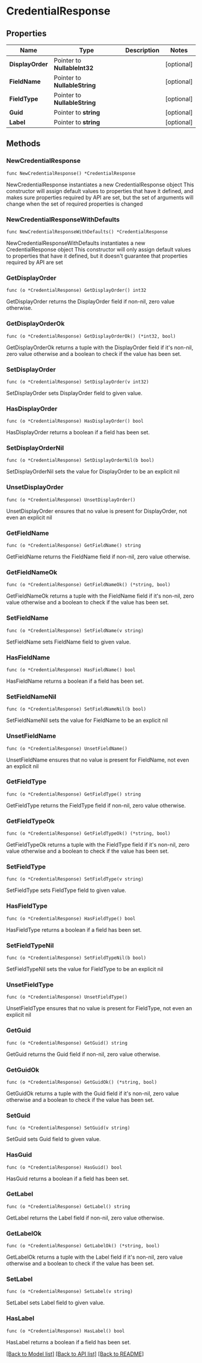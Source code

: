 # CredentialResponse

## Properties

Name | Type | Description | Notes
------------ | ------------- | ------------- | -------------
**DisplayOrder** | Pointer to **NullableInt32** |  | [optional] 
**FieldName** | Pointer to **NullableString** |  | [optional] 
**FieldType** | Pointer to **NullableString** |  | [optional] 
**Guid** | Pointer to **string** |  | [optional] 
**Label** | Pointer to **string** |  | [optional] 

## Methods

### NewCredentialResponse

`func NewCredentialResponse() *CredentialResponse`

NewCredentialResponse instantiates a new CredentialResponse object
This constructor will assign default values to properties that have it defined,
and makes sure properties required by API are set, but the set of arguments
will change when the set of required properties is changed

### NewCredentialResponseWithDefaults

`func NewCredentialResponseWithDefaults() *CredentialResponse`

NewCredentialResponseWithDefaults instantiates a new CredentialResponse object
This constructor will only assign default values to properties that have it defined,
but it doesn't guarantee that properties required by API are set

### GetDisplayOrder

`func (o *CredentialResponse) GetDisplayOrder() int32`

GetDisplayOrder returns the DisplayOrder field if non-nil, zero value otherwise.

### GetDisplayOrderOk

`func (o *CredentialResponse) GetDisplayOrderOk() (*int32, bool)`

GetDisplayOrderOk returns a tuple with the DisplayOrder field if it's non-nil, zero value otherwise
and a boolean to check if the value has been set.

### SetDisplayOrder

`func (o *CredentialResponse) SetDisplayOrder(v int32)`

SetDisplayOrder sets DisplayOrder field to given value.

### HasDisplayOrder

`func (o *CredentialResponse) HasDisplayOrder() bool`

HasDisplayOrder returns a boolean if a field has been set.

### SetDisplayOrderNil

`func (o *CredentialResponse) SetDisplayOrderNil(b bool)`

 SetDisplayOrderNil sets the value for DisplayOrder to be an explicit nil

### UnsetDisplayOrder
`func (o *CredentialResponse) UnsetDisplayOrder()`

UnsetDisplayOrder ensures that no value is present for DisplayOrder, not even an explicit nil
### GetFieldName

`func (o *CredentialResponse) GetFieldName() string`

GetFieldName returns the FieldName field if non-nil, zero value otherwise.

### GetFieldNameOk

`func (o *CredentialResponse) GetFieldNameOk() (*string, bool)`

GetFieldNameOk returns a tuple with the FieldName field if it's non-nil, zero value otherwise
and a boolean to check if the value has been set.

### SetFieldName

`func (o *CredentialResponse) SetFieldName(v string)`

SetFieldName sets FieldName field to given value.

### HasFieldName

`func (o *CredentialResponse) HasFieldName() bool`

HasFieldName returns a boolean if a field has been set.

### SetFieldNameNil

`func (o *CredentialResponse) SetFieldNameNil(b bool)`

 SetFieldNameNil sets the value for FieldName to be an explicit nil

### UnsetFieldName
`func (o *CredentialResponse) UnsetFieldName()`

UnsetFieldName ensures that no value is present for FieldName, not even an explicit nil
### GetFieldType

`func (o *CredentialResponse) GetFieldType() string`

GetFieldType returns the FieldType field if non-nil, zero value otherwise.

### GetFieldTypeOk

`func (o *CredentialResponse) GetFieldTypeOk() (*string, bool)`

GetFieldTypeOk returns a tuple with the FieldType field if it's non-nil, zero value otherwise
and a boolean to check if the value has been set.

### SetFieldType

`func (o *CredentialResponse) SetFieldType(v string)`

SetFieldType sets FieldType field to given value.

### HasFieldType

`func (o *CredentialResponse) HasFieldType() bool`

HasFieldType returns a boolean if a field has been set.

### SetFieldTypeNil

`func (o *CredentialResponse) SetFieldTypeNil(b bool)`

 SetFieldTypeNil sets the value for FieldType to be an explicit nil

### UnsetFieldType
`func (o *CredentialResponse) UnsetFieldType()`

UnsetFieldType ensures that no value is present for FieldType, not even an explicit nil
### GetGuid

`func (o *CredentialResponse) GetGuid() string`

GetGuid returns the Guid field if non-nil, zero value otherwise.

### GetGuidOk

`func (o *CredentialResponse) GetGuidOk() (*string, bool)`

GetGuidOk returns a tuple with the Guid field if it's non-nil, zero value otherwise
and a boolean to check if the value has been set.

### SetGuid

`func (o *CredentialResponse) SetGuid(v string)`

SetGuid sets Guid field to given value.

### HasGuid

`func (o *CredentialResponse) HasGuid() bool`

HasGuid returns a boolean if a field has been set.

### GetLabel

`func (o *CredentialResponse) GetLabel() string`

GetLabel returns the Label field if non-nil, zero value otherwise.

### GetLabelOk

`func (o *CredentialResponse) GetLabelOk() (*string, bool)`

GetLabelOk returns a tuple with the Label field if it's non-nil, zero value otherwise
and a boolean to check if the value has been set.

### SetLabel

`func (o *CredentialResponse) SetLabel(v string)`

SetLabel sets Label field to given value.

### HasLabel

`func (o *CredentialResponse) HasLabel() bool`

HasLabel returns a boolean if a field has been set.


[[Back to Model list]](../README.md#documentation-for-models) [[Back to API list]](../README.md#documentation-for-api-endpoints) [[Back to README]](../README.md)


